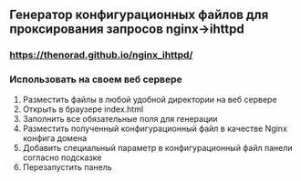 ## Генератор конфигурационных файлов для проксирования запросов nginx->ihttpd 

### https://thenorad.github.io/nginx_ihttpd/

### Использовать на своем веб сервере
1. Разместить файлы в любой удобной директории на веб сервере
2. Открыть в браузере index.html
3. Заполнить все обязательные поля для генерации
4. Разместить полученный конфигурационный файл в качестве Nginx конфига домена
5. Добавить специальный параметр в конфигурационный файл панели согласно подсказке
6. Перезапустить панель
